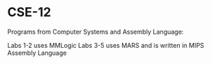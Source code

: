# CSE-12
Programs from Computer Systems and Assembly Language:

Labs 1-2 uses MMLogic 
Labs 3-5 uses MARS and is written in MIPS Assembly Language

